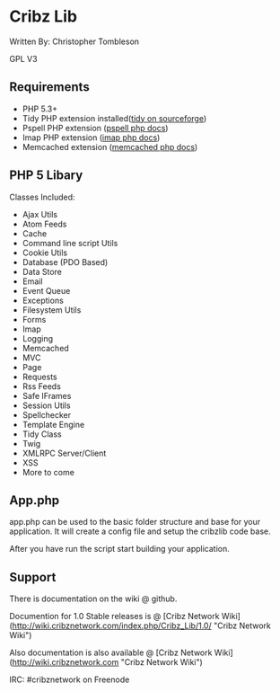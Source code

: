 Cribz Lib
=========
Written By: Christopher Tombleson

GPL V3

Requirements
------------
*   PHP 5.3+
*   Tidy PHP extension installed([tidy on sourceforge](http://tidy.sourceforge.net/ "Tidy"))
*   Pspell PHP extension ([pspell php docs](http://php.net/manual/en/pspell.requirements.php "Pspell"))
*   Imap PHP extension ([imap php docs](http://php.net/manual/en/book.imap.php "Imap"))
*   Memcached extension ([memcached php docs](http://php.net/manual/en/book.memcached.php "Memcached"))

PHP 5 Libary
------------
Classes Included:

*   Ajax Utils
*   Atom Feeds
*   Cache
*   Command line script Utils
*   Cookie Utils
*   Database (PDO Based)
*   Data Store
*   Email
*   Event Queue
*   Exceptions
*   Filesystem Utils
*   Forms
*   Imap
*   Logging
*   Memcached
*   MVC
*   Page
*   Requests
*   Rss Feeds
*   Safe IFrames
*   Session Utils
*   Spellchecker
*   Template Engine
*   Tidy Class
*   Twig
*   XMLRPC Server/Client
*   XSS
*   More to come

App.php
------------
app.php can be used to the basic folder structure and base for your application.
It will create a config file and setup the cribzlib code base.

After you have run the script start building your application.

Support
------------
There is documentation on the wiki @ github.

Documention for 1.0 Stable releases is @ [Cribz Network Wiki] (http://wiki.cribznetwork.com/index.php/Cribz_Lib/1.0/ "Cribz Network Wiki")

Also documentation is also available @ [Cribz Network Wiki] (http://wiki.cribznetwork.com "Cribz Network Wiki")

IRC: #cribznetwork on Freenode
